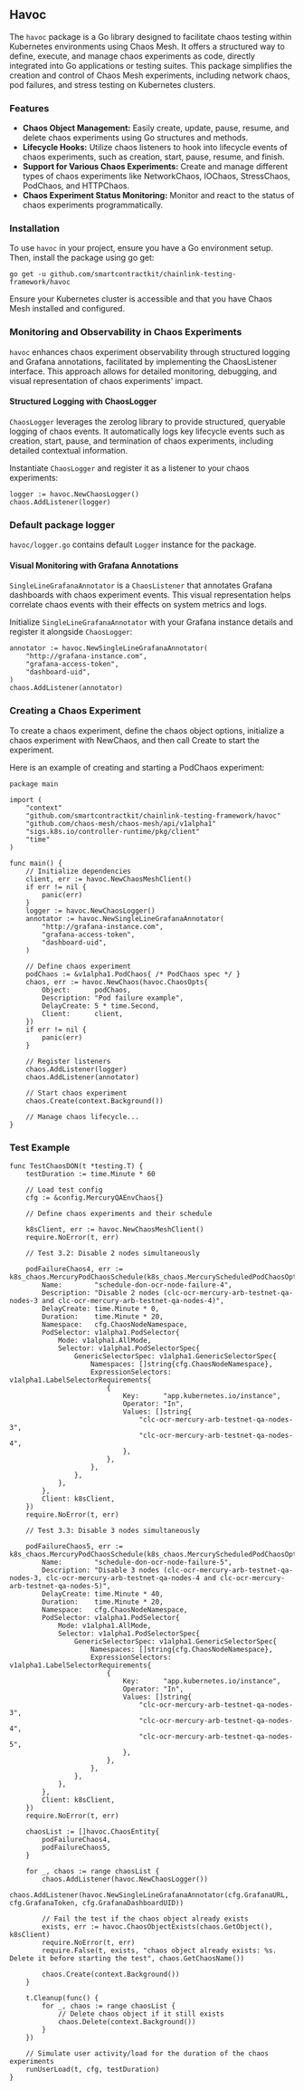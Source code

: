 ## Havoc

The `havoc` package is a Go library designed to facilitate chaos testing within Kubernetes environments using Chaos Mesh. It offers a structured way to define, execute, and manage chaos experiments as code, directly integrated into Go applications or testing suites. This package simplifies the creation and control of Chaos Mesh experiments, including network chaos, pod failures, and stress testing on Kubernetes clusters.

### Features

- **Chaos Object Management:** Easily create, update, pause, resume, and delete chaos experiments using Go structures and methods.
- **Lifecycle Hooks:** Utilize chaos listeners to hook into lifecycle events of chaos experiments, such as creation, start, pause, resume, and finish.
- **Support for Various Chaos Experiments:** Create and manage different types of chaos experiments like NetworkChaos, IOChaos, StressChaos, PodChaos, and HTTPChaos.
- **Chaos Experiment Status Monitoring:** Monitor and react to the status of chaos experiments programmatically.

### Installation

To use `havoc` in your project, ensure you have a Go environment setup. Then, install the package using go get:

```
go get -u github.com/smartcontractkit/chainlink-testing-framework/havoc
```

Ensure your Kubernetes cluster is accessible and that you have Chaos Mesh installed and configured.

### Monitoring and Observability in Chaos Experiments

`havoc` enhances chaos experiment observability through structured logging and Grafana annotations, facilitated by implementing the ChaosListener interface. This approach allows for detailed monitoring, debugging, and visual representation of chaos experiments' impact.

#### Structured Logging with ChaosLogger

`ChaosLogger` leverages the zerolog library to provide structured, queryable logging of chaos events. It automatically logs key lifecycle events such as creation, start, pause, and termination of chaos experiments, including detailed contextual information.

Instantiate `ChaosLogger` and register it as a listener to your chaos experiments:

```
logger := havoc.NewChaosLogger()
chaos.AddListener(logger)
```

### Default package logger

`havoc/logger.go` contains default `Logger` instance for the package.

#### Visual Monitoring with Grafana Annotations

`SingleLineGrafanaAnnotator` is a `ChaosListener` that annotates Grafana dashboards with chaos experiment events. This visual representation helps correlate chaos events with their effects on system metrics and logs.

Initialize `SingleLineGrafanaAnnotator` with your Grafana instance details and register it alongside `ChaosLogger`:

```
annotator := havoc.NewSingleLineGrafanaAnnotator(
    "http://grafana-instance.com",
    "grafana-access-token",
    "dashboard-uid",
)
chaos.AddListener(annotator)
```

### Creating a Chaos Experiment

To create a chaos experiment, define the chaos object options, initialize a chaos experiment with NewChaos, and then call Create to start the experiment.

Here is an example of creating and starting a PodChaos experiment:

```
package main

import (
    "context"
    "github.com/smartcontractkit/chainlink-testing-framework/havoc"
    "github.com/chaos-mesh/chaos-mesh/api/v1alpha1"
    "sigs.k8s.io/controller-runtime/pkg/client"
    "time"
)

func main() {
    // Initialize dependencies
    client, err := havoc.NewChaosMeshClient()
    if err != nil {
        panic(err)
    }
    logger := havoc.NewChaosLogger()
    annotator := havoc.NewSingleLineGrafanaAnnotator(
        "http://grafana-instance.com",
        "grafana-access-token",
        "dashboard-uid",
    )

    // Define chaos experiment
    podChaos := &v1alpha1.PodChaos{ /* PodChaos spec */ }
    chaos, err := havoc.NewChaos(havoc.ChaosOpts{
        Object:      podChaos,
        Description: "Pod failure example",
        DelayCreate: 5 * time.Second,
        Client:      client,
    })
    if err != nil {
        panic(err)
    }

    // Register listeners
    chaos.AddListener(logger)
    chaos.AddListener(annotator)

    // Start chaos experiment
    chaos.Create(context.Background())

    // Manage chaos lifecycle...
}
```

### Test Example

```
func TestChaosDON(t *testing.T) {
	testDuration := time.Minute * 60

    // Load test config
	cfg := &config.MercuryQAEnvChaos{}

	// Define chaos experiments and their schedule

	k8sClient, err := havoc.NewChaosMeshClient()
	require.NoError(t, err)

	// Test 3.2: Disable 2 nodes simultaneously

	podFailureChaos4, err := k8s_chaos.MercuryPodChaosSchedule(k8s_chaos.MercuryScheduledPodChaosOpts{
		Name:        "schedule-don-ocr-node-failure-4",
		Description: "Disable 2 nodes (clc-ocr-mercury-arb-testnet-qa-nodes-3 and clc-ocr-mercury-arb-testnet-qa-nodes-4)",
		DelayCreate: time.Minute * 0,
		Duration:    time.Minute * 20,
		Namespace:   cfg.ChaosNodeNamespace,
		PodSelector: v1alpha1.PodSelector{
			Mode: v1alpha1.AllMode,
			Selector: v1alpha1.PodSelectorSpec{
				GenericSelectorSpec: v1alpha1.GenericSelectorSpec{
					Namespaces: []string{cfg.ChaosNodeNamespace},
					ExpressionSelectors: v1alpha1.LabelSelectorRequirements{
						{
							Key:      "app.kubernetes.io/instance",
							Operator: "In",
							Values: []string{
								"clc-ocr-mercury-arb-testnet-qa-nodes-3",
								"clc-ocr-mercury-arb-testnet-qa-nodes-4",
							},
						},
					},
				},
			},
		},
		Client: k8sClient,
	})
	require.NoError(t, err)

	// Test 3.3: Disable 3 nodes simultaneously

	podFailureChaos5, err := k8s_chaos.MercuryPodChaosSchedule(k8s_chaos.MercuryScheduledPodChaosOpts{
		Name:        "schedule-don-ocr-node-failure-5",
		Description: "Disable 3 nodes (clc-ocr-mercury-arb-testnet-qa-nodes-3, clc-ocr-mercury-arb-testnet-qa-nodes-4 and clc-ocr-mercury-arb-testnet-qa-nodes-5)",
		DelayCreate: time.Minute * 40,
		Duration:    time.Minute * 20,
		Namespace:   cfg.ChaosNodeNamespace,
		PodSelector: v1alpha1.PodSelector{
			Mode: v1alpha1.AllMode,
			Selector: v1alpha1.PodSelectorSpec{
				GenericSelectorSpec: v1alpha1.GenericSelectorSpec{
					Namespaces: []string{cfg.ChaosNodeNamespace},
					ExpressionSelectors: v1alpha1.LabelSelectorRequirements{
						{
							Key:      "app.kubernetes.io/instance",
							Operator: "In",
							Values: []string{
								"clc-ocr-mercury-arb-testnet-qa-nodes-3",
								"clc-ocr-mercury-arb-testnet-qa-nodes-4",
								"clc-ocr-mercury-arb-testnet-qa-nodes-5",
							},
						},
					},
				},
			},
		},
		Client: k8sClient,
	})
	require.NoError(t, err)

	chaosList := []havoc.ChaosEntity{
		podFailureChaos4,
		podFailureChaos5,
	}

	for _, chaos := range chaosList {
		chaos.AddListener(havoc.NewChaosLogger())
		chaos.AddListener(havoc.NewSingleLineGrafanaAnnotator(cfg.GrafanaURL, cfg.GrafanaToken, cfg.GrafanaDashboardUID))

		// Fail the test if the chaos object already exists
		exists, err := havoc.ChaosObjectExists(chaos.GetObject(), k8sClient)
		require.NoError(t, err)
		require.False(t, exists, "chaos object already exists: %s. Delete it before starting the test", chaos.GetChaosName())

		chaos.Create(context.Background())
	}

	t.Cleanup(func() {
		for _, chaos := range chaosList {
			// Delete chaos object if it still exists
			chaos.Delete(context.Background())
		}
	})

	// Simulate user activity/load for the duration of the chaos experiments
	runUserLoad(t, cfg, testDuration)
}
```
